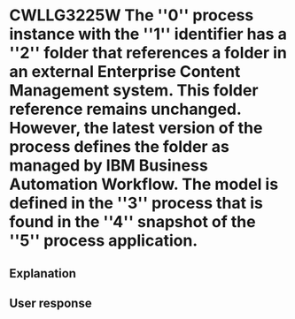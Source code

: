 # CWLLG3225W The ''0'' process instance with the ''1'' identifier has a ''2'' folder that references a folder in an external Enterprise Content Management system. This folder reference remains unchanged. However, the latest version of the process defines the folder as managed by IBM Business Automation Workflow. The model is defined in the ''3'' process that is found in the ''4'' snapshot of the ''5'' process application.

## Explanation

## User response